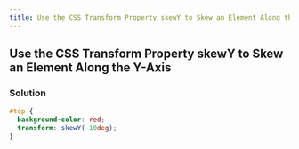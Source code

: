 ```yaml
---
title: Use the CSS Transform Property skewY to Skew an Element Along the Y-Axis
---
```

## Use the CSS Transform Property skewY to Skew an Element Along the Y-Axis

### Solution

```css
#top {
  background-color: red;
  transform: skewY(-10deg);
}
```
